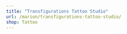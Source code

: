 ```yaml
---
title: "Transfigurations Tattoo Studio"
url: /marion/transfigurations-tattoo-studio/
shop: Tattoo
---
```


